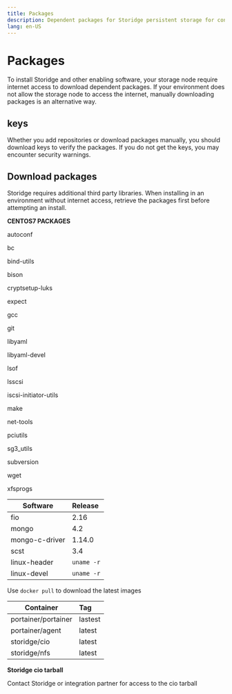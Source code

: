 ```yaml
---
title: Packages
description: Dependent packages for Storidge persistent storage for containers
lang: en-US
---
```


# Packages

To install Storidge and other enabling software, your storage node require internet access to download dependent packages. If your environment does not allow the storage node to access the internet, manually downloading packages is an alternative way.

## keys

Whether you add repositories or download packages manually, you should download keys to verify the packages. If you do not get the keys, you may encounter security warnings.

## Download packages

Storidge requires additional third party libraries. When installing in an environment without internet access, retrieve the packages first before attempting an install.

**CENTOS7 PACKAGES**

autoconf

bc

bind-utils

bison

cryptsetup-luks

expect

gcc

git

libyaml

libyaml-devel

lsof

lsscsi

iscsi-initiator-utils

make

net-tools

pciutils

sg3_utils

subversion

wget

xfsprogs

| Software        | Release      |
| ----------------|:-------------|
| fio             | 2.16         |  
| mongo           | 4.2          |  
| mongo-c-driver  | 1.14.0       |  
| scst            | 3.4          |  
| linux-header    | `uname -r`   |
| linux-devel     | `uname -r`   |


Use `docker pull` to download the latest images

| Container           | Tag          |
| --------------------|:-------------|
| portainer/portainer | lastest      |  
| portainer/agent     | latest       |
| storidge/cio        | latest       |
| storidge/nfs        | latest       |

**Storidge cio tarball**

Contact Storidge or integration partner for access to the cio tarball
